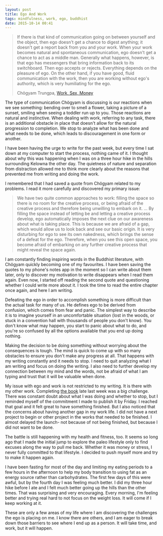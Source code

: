```yaml
---
layout: post
title: Ego And Work
tags: mindfulness, work, ego, buddhist
date: 2015-10-14 00:41
---
```


> If there is that kind of  communication going on between yourself and the object, then ego doesn't get a chance to digest anything; it doesn't get a report back from you and your work. When your work becomes natural and spontaneous communication, ego doesn't get a chance to act as a middle man. Generally what happens, however, is that ego has messengers that bring information back to its switchboard. Then ego accepts or rejects. Everything depends on the pleasure of ego. On the other hand, if you have good, fluid communication with the work, then you are working without ego's authority, which is very humiliating for the ego. 
> 
> Chögyam Trungpa, [Work, Sex, Money](http://amzn.to/1jy3Fmt "Work, Sex, Money")

The type of communication Chögyam is discussing is our reactions when we see something: bending over to smell a flower, taking a picture of a sunset, smiling when seeing a toddler run up to you. Those reactions are natural and instinctive. When dealing with work, referring to any task, there is an additional obstacle in place that doesn't allow for the natural progression to completion. We stop to analyze what has been done and what needs to be done, which leads to discouragement in one form or another. 

I have been having the urge to write for the past week, but every time I sat down at my computer to start the process, nothing came of it. I thought about why this was happening when I was on a three hour hike in the hills surrounding Kelowna the other day. The quietness of nature and separation from distraction allowed me to think more clearly about the reasons that prevented me from writing and doing the work. 

I remembered that I had saved a quote from Chögyam related to my problems. I read it more carefully and discovered my primary issue: 

>  We have two quite common approaches to work: filling the space so there is no room for the creative process, or being afraid of the creative process and therefore being unwilling to embark on it. ... By filling the space instead of letting be and letting a creative process develop, ego automatically imposes the next clue on our awareness about what is taking place. This is because we are afraid of a gap, which would allow us to look back and see our basic origin. It is very disturbing for ego to see its own nakedness, which brings the sense of a defeat for the ego. Therefore, when you see this open space, you become afraid of embarking on any further creative process that might reveal the space again. 

I am constantly finding inspiring words in the Buddhist literature, with Chögyam quickly becoming one of my favourites. I have been saving the quotes to my phone's notes app in the moment so I can write about them later, only to discover my motivation to write disappears when I read them again. Even now, I started off reading the second quote and questioning whether I could write more about it. I took the time to read the entire chapter once again, and here I am writing. 

Defeating the ego in order to accomplish something is more difficult than the actual task for many of us. He defines ego to be derived from confusion, which comes from fear and panic. The simplest way to describe it is to imagine yourself  in an uncomfortable situation (lost in the woods, or stuck in a convention hall with thousands of people you don't know). You don't know what may happen, you start to panic about what to do, and you're so confused by all the options available that you end up doing nothing. 

Making the decision to be doing something without worrying about the consequences is tough. The mind is quick to come up with so many obstacles to ensure you don't make any progress at all. That happens with my writing constantly and it needs to stop. I need to quit analyzing what I am writing and focus on doing the writing. I also need to further develop my connection between my mind and the words, not be afraid of what I am typing and trust that it will be valuable when done. 

My issue with ego and work is not restricted to my writing. It is there with my other work. Completing [the book](http://www.foursides.ca/i-made-a-thing "I Made a Thing | Four Sides") late last week was a big challenge. There was constant doubt about what I was doing and whether to stop, but I reminded myself of the commitment I made to publish it by Friday. I reached that goal and it felt great to have something finished. But I also noticed that the concerns about having another gap in my work life. I did not have a next project to begin or other project in the works that needed to be finished. I almost delayed the launch- not because of not being finished, but because I did not want to be done. 

The battle is still happening with my health and fitness, too. It seems so long ago that I made the initial jump to explore the paleo lifestyle only to find excuses along the way to pull me back. Whether it was money or stress, I never fully committed to that lifestyle. I decided to push myself more and try to make it happen again. 

I have been fasting for most of the day and limiting my eating periods to a few hours in the afternoon to help my body transition to using fat as an energy source rather than carbohydrates. The first few days of this were awful, but by the fourth day I was feeling much better. I did my three hour hike before I ate and I felt much better going up the hills than the other times. That was surprising and very encouraging. Every morning, I'm feeling better and trying real hard to not focus on the weight loss. It will come if I keep working at it. 

These are only a few areas of my life where I am discovering the challenges the ego is placing on me. I know there are others, and I am eager to break down those barriers to see where I end up as a person. It will take time, and work, but it will happen.